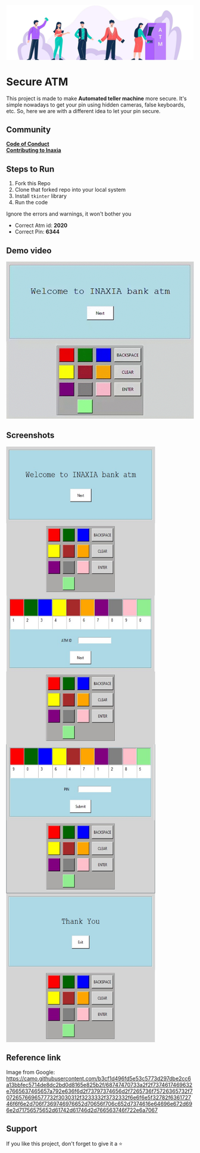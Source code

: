 ![](banner.jfif)
# Secure ATM
This project is made to make **Automated teller machine** more secure. It's simple nowadays to get your pin using hidden cameras, false keyboards, etc. So, here we are with a different idea to let your pin secure.

## Community
**[Code of Conduct](https://github.com/inaxia/attendance_using_face_recognition/blob/master/CODE_OF_CONDUCT.md)**<br>
**[Contributing to Inaxia](https://github.com/inaxia/attendance_using_face_recognition/blob/master/CONTRIBUTING.md)**

## Steps to Run
1. Fork this Repo
2. Clone that forked repo into your local system
3. Install `tkinter` library 
4. Run the code

Ignore the errors and warnings, it won't bother you
- Correct Atm id: **2020**
- Correct Pin: **6344**

## Demo video
![](demo.gif)

## Screenshots
<img align="left" src="screenshots/page0.jpg" height=400 width=400>
<img align="center" src="screenshots/page1.jpg" height=400 width=400>
<img align="left" src="screenshots/page2.jpg" height=400 width=400>
<img align="center" src="screenshots/page3.jpg" height=400 width=400>

## Reference link
Image from Google: https://camo.githubusercontent.com/b3cf1d496fd5e53c5773d297dbe2cc6a13bbfec5714de8dc2bd0d8165e825b2f/68747470733a2f2f7374617469632e7665637465657a792e636f6d2f73797374656d2f7265736f75726365732f70726576696577732f3030312f3233332f3732332f6e6f6e5f32782f636172746f6f6e2d706f7369746976652d70656f706c652d7374616e64696e672d696e2d71756575652d61742d61746d2d766563746f722e6a7067

## Support
If you like this project, don't forget to give it a ⭐
